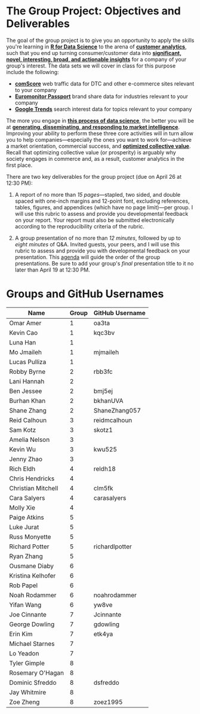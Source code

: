 # The Group Project: Objectives and Deliverables

The goal of the group project is to give you an opportunity to apply the skills you're learning in [**R for Data Science**][R4DS] to the arena of [**customer analytics**][Wharton class], such that you end up turning consumer/customer data into [**significant, novel, interesting, broad, and actionable insights**][The anatomy of a good topic] for a company of your group's interest. The data sets we will cover in class for this purpose include the following:

[R4DS]: http://r4ds.had.co.nz
[Wharton class]: https://www.coursera.org/learn/wharton-customer-analytics
[The anatomy of a good topic]: https://aom.org/uploadedFiles/Publications/AMJ/FTE-TopicChoice.pdf

* [**comScore**][] web traffic data for DTC and other e-commerce sites relevant to your company
* [**Euromonitor Passport**][] brand share data for industries relevant to your company
* [**Google Trends**][] search interest data for topics relevant to your company

[**comScore**]: https://auth2.comscore.com/
[**Euromonitor Passport**]: http://proxy.its.virginia.edu/login?url=http://www.portal.euromonitor.com/portal/server.pt
[**Google Trends**]: https://trends.google.com/trends/

The more you engage in [**this process of data science**][Hadley 2017], the better you will be at [**generating, disseminating, and responding to market intelligence**][Kohli and Jaworski 1993]. Improving your ability to perform these three core activities will in turn allow you to help companies—especially the ones you want to work for—achieve a market orientation, commercial success, and [**optimized collective value**][Donaldson and Walsh 2015]. Recall that optimizing collective value (or prosperity) is arguably why society engages in commerce and, as a result, customer analytics in the first place.

[Hadley 2017]: https://www.rstudio.com/resources/videos/data-science-in-the-tidyverse/
[Kohli and Jaworski 1993]: https://bear.warrington.ufl.edu/weitz/mar7786/articles/jaworski%20and%20kohli.pdf
[Donaldson and Walsh 2015]: http://www.sciencedirect.com/science/article/pii/S0191308515000088

There are two key deliverables for the group project (due on April 26 at 12:30 PM):

1. A report of no more than *15 pages*—stapled, two sided, and double spaced with one-inch margins and 12-point font, excluding references, tables, figures, and appendices (which have no page limit)—per group. I will use this rubric to assess and provide you developmental feedback on your report. Your report must also be submitted electronically according to the reproducibility criteria of the rubric.

2. A group presentation of no more than *12 minutes*, followed by up to *eight minutes* of Q&A. Invited guests, your peers, and I will use this rubric to assess and provide you with developmental feedback on your presentation. This [agenda][] will guide the order of the group presentations. Be sure to add your group's *final* presentation title to it no later than April 19 at 12:30 PM.

[agenda]: https://github.com/GCOM7140/group-project/blob/master/agenda.pdf

# Groups and GitHub Usernames

Name | Group | GitHub Username
------- | ---| -------
Omar Amer | 1 | oa3ta
Kevin Cao | 1 | kqc3bv
Luna Han | 1 | 
Mo Jmaileh | 1 | mjmaileh 
Lucas Pulliza | 1 | 
Robby Byrne | 2 | rbb3fc
Lani Hannah | 2 | 
Ben Jessee | 2 | bmj5ej
Burhan Khan | 2 | bkhanUVA
Shane Zhang | 2 | ShaneZhang057
Reid Calhoun | 3 | reidmcalhoun
Sam Kotz | 3 | skotz1
Amelia Nelson | 3 | 
Kevin Wu | 3 | kwu525
Jenny Zhao | 3 | 
Rich Eldh | 4 | reldh18
Chris Hendricks | 4 | 
Christian Mitchell | 4 | clm5fk
Cara Salyers | 4 | carasalyers
Molly Xie | 4 | 
Paige Atkins | 5 | 
Luke Jurat | 5 | 
Russ Monyette | 5 | 
Richard Potter | 5 | richardlpotter
Ryan Zhang | 5 | 
Ousmane Diaby | 6 | 
Kristina Kelhofer | 6 | 
Rob Papel | 6 | 
Noah Rodammer | 6 | noahrodammer
Yifan Wang | 6 | yw8ve
Joe Cinnante | 7 | Jcinnante 
George Dowling | 7 | gdowling
Erin Kim | 7 | etk4ya
Michael Starnes | 7 | 
Lo Yeadon | 7 | 
Tyler Gimple | 8 | 
Rosemary O'Hagan | 8 | 
Dominic Sfreddo | 8 | dsfreddo
Jay Whitmire | 8 | 
Zoe Zheng | 8 | zoez1995
